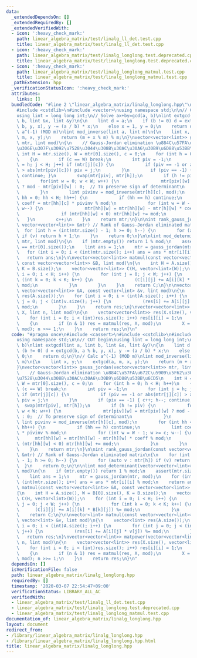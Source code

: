 ```yaml
---
data:
  _extendedDependsOn: []
  _extendedRequiredBy: []
  _extendedVerifiedWith:
  - icon: ':heavy_check_mark:'
    path: linear_algebra_matrix/test/linalg_ll_det.test.cpp
    title: linear_algebra_matrix/test/linalg_ll_det.test.cpp
  - icon: ':heavy_check_mark:'
    path: linear_algebra_matrix/test/linalg_longlong.test.deprecated.cpp
    title: linear_algebra_matrix/test/linalg_longlong.test.deprecated.cpp
  - icon: ':heavy_check_mark:'
    path: linear_algebra_matrix/test/linalg_longlong_matmul.test.cpp
    title: linear_algebra_matrix/test/linalg_longlong_matmul.test.cpp
  _pathExtension: hpp
  _verificationStatusIcon: ':heavy_check_mark:'
  attributes:
    links: []
  bundledCode: "#line 2 \"linear_algebra_matrix/linalg_longlong.hpp\"\n#include <cassert>\n\
    #include <cstdlib>\n#include <vector>\nusing namespace std;\n\n// CUT begin\n\
    using lint = long long int;\n// Solve ax+by=gcd(a, b)\nlint extgcd(lint a, lint\
    \ b, lint &x, lint &y)\n{\n    lint d = a;\n    if (b != 0) d = extgcd(b, a %\
    \ b, y, x), y -= (a / b) * x;\n    else x = 1, y = 0;\n    return d;\n}\n// Calc\
    \ a^(-1) (MOD m)\nlint mod_inverse(lint a, lint m)\n{\n    lint x, y;\n    extgcd(a,\
    \ m, x, y);\n    return (m + x % m) % m;\n}\nvector<vector<lint>> gauss_jordan(vector<vector<lint>>\
    \ mtr, lint mod)\n{\n    // Gauss-Jordan elimination \u884C\u57FA\u672C\u5909\u5F62\
    \u306E\u307F\u3092\u7528\u3044\u308B\u30AC\u30A6\u30B9\u6D88\u53BB\u6CD5\n   \
    \ int H = mtr.size(), W = mtr[0].size(), c = 0;\n    for (int h = 0; h < H; h++)\n\
    \    {\n        if (c == W) break;\n        int piv = -1;\n        for (int j\
    \ = h; j < H; j++) if (mtr[j][c]) {\n            if (piv == -1 or abs(mtr[j][c])\
    \ > abs(mtr[piv][c])) piv = j;\n        }\n        if (piv == -1) { c++; h--;\
    \ continue; }\n        swap(mtr[piv], mtr[h]);\n        if (h != piv) {\n    \
    \        for(int w = 0; w < W; w++) {\n                mtr[piv][w] = mtr[piv][w]\
    \ ? mod - mtr[piv][w] : 0;  // To preserve sign of determinant\n            }\n\
    \        }\n        lint pivinv = mod_inverse(mtr[h][c], mod);\n        for (int\
    \ hh = 0; hh < H; hh++) {\n            if (hh == h) continue;\n            lint\
    \ coeff = mtr[hh][c] * pivinv % mod;\n            for (int w = W - 1; w >= c;\
    \ w--) {\n                mtr[hh][w] = mtr[hh][w] - mtr[h][w] * coeff % mod;\n\
    \                if (mtr[hh][w] < 0) mtr[hh][w] += mod;\n            }\n     \
    \   }\n        c++;\n    }\n    return mtr;\n}\n\nint rank_gauss_jordan(const\
    \ vector<vector<lint>> &mtr) // Rank of Gauss-Jordan eliminated matrix\n{\n  \
    \  for (int h = (int)mtr.size() - 1; h >= 0; h--) {\n        for (auto v : mtr[h])\
    \ if (v) return h + 1;\n    }\n    return 0;\n}\n\nlint mod_determinant(vector<vector<lint>>\
    \ mtr, lint mod)\n{\n    if (mtr.empty()) return 1 % mod;\n    assert(mtr.size()\
    \ == mtr[0].size());\n    lint ans = 1;\n    mtr = gauss_jordan(mtr, mod);\n \
    \   for (int i = 0; i < (int)mtr.size(); i++) ans = ans * mtr[i][i] % mod;\n \
    \   return ans;\n}\n\nvector<vector<lint>> matmul(const vector<vector<lint>> &A,\
    \ const vector<vector<lint>> &B, lint mod)\n{\n    int H = A.size(), W = B[0].size(),\
    \ K = B.size();\n    vector<vector<lint>> C(H, vector<lint>(W));\n    for (int\
    \ i = 0; i < H; i++) {\n        for (int j = 0; j < W; j++) {\n            for\
    \ (int k = 0; k < K; k++) {\n                (C[i][j] += A[i][k] * B[k][j]) %=\
    \ mod;\n            }\n        }\n    }\n    return C;\n}\n\nvector<lint> matmul(const\
    \ vector<vector<lint>> &A, const vector<lint> &v, lint mod)\n{\n    vector<lint>\
    \ res(A.size());\n    for (int i = 0; i < (int)A.size(); i++) {\n        for (int\
    \ j = 0; j < (int)v.size(); j++) {\n            (res[i] += A[i][j] * v[j]) %=\
    \ mod;\n        }\n    }\n    return res;\n}\nvector<vector<lint>> matpower(vector<vector<lint>>\
    \ X, lint n, lint mod)\n{\n    vector<vector<lint>> res(X.size(), vector<lint>(X.size()));\n\
    \    for (int i = 0; i < (int)res.size(); i++) res[i][i] = 1;\n    while (n)\n\
    \    {\n        if (n & 1) res = matmul(res, X, mod);\n        X = matmul(X, X,\
    \ mod); n >>= 1;\n    }\n    return res;\n}\n"
  code: "#pragma once\n#include <cassert>\n#include <cstdlib>\n#include <vector>\n\
    using namespace std;\n\n// CUT begin\nusing lint = long long int;\n// Solve ax+by=gcd(a,\
    \ b)\nlint extgcd(lint a, lint b, lint &x, lint &y)\n{\n    lint d = a;\n    if\
    \ (b != 0) d = extgcd(b, a % b, y, x), y -= (a / b) * x;\n    else x = 1, y =\
    \ 0;\n    return d;\n}\n// Calc a^(-1) (MOD m)\nlint mod_inverse(lint a, lint\
    \ m)\n{\n    lint x, y;\n    extgcd(a, m, x, y);\n    return (m + x % m) % m;\n\
    }\nvector<vector<lint>> gauss_jordan(vector<vector<lint>> mtr, lint mod)\n{\n\
    \    // Gauss-Jordan elimination \u884C\u57FA\u672C\u5909\u5F62\u306E\u307F\u3092\
    \u7528\u3044\u308B\u30AC\u30A6\u30B9\u6D88\u53BB\u6CD5\n    int H = mtr.size(),\
    \ W = mtr[0].size(), c = 0;\n    for (int h = 0; h < H; h++)\n    {\n        if\
    \ (c == W) break;\n        int piv = -1;\n        for (int j = h; j < H; j++)\
    \ if (mtr[j][c]) {\n            if (piv == -1 or abs(mtr[j][c]) > abs(mtr[piv][c]))\
    \ piv = j;\n        }\n        if (piv == -1) { c++; h--; continue; }\n      \
    \  swap(mtr[piv], mtr[h]);\n        if (h != piv) {\n            for(int w = 0;\
    \ w < W; w++) {\n                mtr[piv][w] = mtr[piv][w] ? mod - mtr[piv][w]\
    \ : 0;  // To preserve sign of determinant\n            }\n        }\n       \
    \ lint pivinv = mod_inverse(mtr[h][c], mod);\n        for (int hh = 0; hh < H;\
    \ hh++) {\n            if (hh == h) continue;\n            lint coeff = mtr[hh][c]\
    \ * pivinv % mod;\n            for (int w = W - 1; w >= c; w--) {\n          \
    \      mtr[hh][w] = mtr[hh][w] - mtr[h][w] * coeff % mod;\n                if\
    \ (mtr[hh][w] < 0) mtr[hh][w] += mod;\n            }\n        }\n        c++;\n\
    \    }\n    return mtr;\n}\n\nint rank_gauss_jordan(const vector<vector<lint>>\
    \ &mtr) // Rank of Gauss-Jordan eliminated matrix\n{\n    for (int h = (int)mtr.size()\
    \ - 1; h >= 0; h--) {\n        for (auto v : mtr[h]) if (v) return h + 1;\n  \
    \  }\n    return 0;\n}\n\nlint mod_determinant(vector<vector<lint>> mtr, lint\
    \ mod)\n{\n    if (mtr.empty()) return 1 % mod;\n    assert(mtr.size() == mtr[0].size());\n\
    \    lint ans = 1;\n    mtr = gauss_jordan(mtr, mod);\n    for (int i = 0; i <\
    \ (int)mtr.size(); i++) ans = ans * mtr[i][i] % mod;\n    return ans;\n}\n\nvector<vector<lint>>\
    \ matmul(const vector<vector<lint>> &A, const vector<vector<lint>> &B, lint mod)\n\
    {\n    int H = A.size(), W = B[0].size(), K = B.size();\n    vector<vector<lint>>\
    \ C(H, vector<lint>(W));\n    for (int i = 0; i < H; i++) {\n        for (int\
    \ j = 0; j < W; j++) {\n            for (int k = 0; k < K; k++) {\n          \
    \      (C[i][j] += A[i][k] * B[k][j]) %= mod;\n            }\n        }\n    }\n\
    \    return C;\n}\n\nvector<lint> matmul(const vector<vector<lint>> &A, const\
    \ vector<lint> &v, lint mod)\n{\n    vector<lint> res(A.size());\n    for (int\
    \ i = 0; i < (int)A.size(); i++) {\n        for (int j = 0; j < (int)v.size();\
    \ j++) {\n            (res[i] += A[i][j] * v[j]) %= mod;\n        }\n    }\n \
    \   return res;\n}\nvector<vector<lint>> matpower(vector<vector<lint>> X, lint\
    \ n, lint mod)\n{\n    vector<vector<lint>> res(X.size(), vector<lint>(X.size()));\n\
    \    for (int i = 0; i < (int)res.size(); i++) res[i][i] = 1;\n    while (n)\n\
    \    {\n        if (n & 1) res = matmul(res, X, mod);\n        X = matmul(X, X,\
    \ mod); n >>= 1;\n    }\n    return res;\n}\n"
  dependsOn: []
  isVerificationFile: false
  path: linear_algebra_matrix/linalg_longlong.hpp
  requiredBy: []
  timestamp: '2020-03-07 22:54:47+09:00'
  verificationStatus: LIBRARY_ALL_AC
  verifiedWith:
  - linear_algebra_matrix/test/linalg_ll_det.test.cpp
  - linear_algebra_matrix/test/linalg_longlong.test.deprecated.cpp
  - linear_algebra_matrix/test/linalg_longlong_matmul.test.cpp
documentation_of: linear_algebra_matrix/linalg_longlong.hpp
layout: document
redirect_from:
- /library/linear_algebra_matrix/linalg_longlong.hpp
- /library/linear_algebra_matrix/linalg_longlong.hpp.html
title: linear_algebra_matrix/linalg_longlong.hpp
---
```

